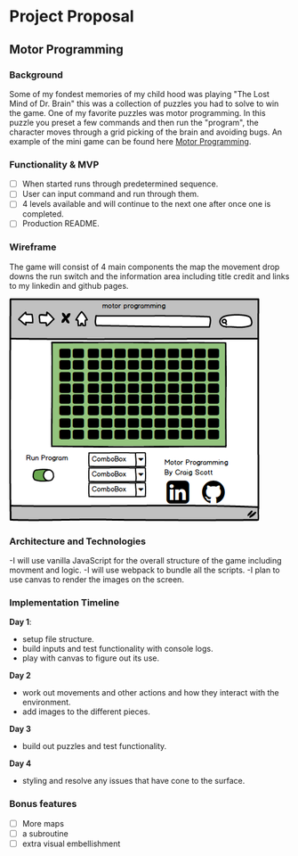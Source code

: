 # Project Proposal

## Motor Programming

### Background

Some of my fondest memories of my child hood was playing "The Lost Mind of Dr. Brain" this was a collection of puzzles you had to solve to win the game. One of my favorite puzzles was motor programming. In this puzzle you preset a few commands and then run the "program", the character  moves through a grid picking of the brain and avoiding bugs. An example of the mini game can be found here [Motor Programming][youtube].

[youtube]: https://www.youtube.com/watch?v=xqDGPYMcWGk&t=583s


### Functionality & MVP

- [ ] When started runs through predetermined sequence.
- [ ] User can input command and run through them.
- [ ] 4 levels available and will continue to the next one after once one is completed.
- [ ] Production README.

### Wireframe

The game will consist of 4 main components the map the movement drop downs the run switch and the information area including title credit and links to my linkedin and github pages.

![wireframe](images/motor-programming.png)

### Architecture and Technologies

-I will use vanilla JavaScript for the overall structure of the game including movment and logic.
-I will use webpack to bundle all the scripts.
-I plan to use canvas to render the images on the screen.


### Implementation Timeline

**Day 1**:

- setup file structure.
- build inputs and test functionality with console logs.
- play with canvas to figure out its use.

**Day 2**

- work out movements and other actions and how they interact with the environment.
- add images to the different pieces.

**Day 3**

- build out puzzles and test functionality.

**Day 4**

- styling and resolve any issues that have cone to the surface.


### Bonus features

- [ ] More maps
- [ ] a subroutine
- [ ] extra visual embellishment 

